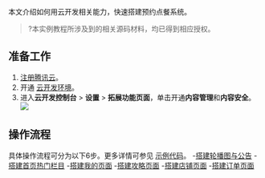本文介绍如何用云开发相关能力，快速搭建预约点餐系统。

>?本实例教程所涉及到的相关源码材料，均已得到相应授权。

## 准备工作
1. [注册腾讯云](https://cloud.tencent.com/document/product/378/17985)。
2. 开通 [云开发环境](https://cloud.tencent.com/document/product/876/41391)。
3. 进入**云开发控制台** > **设置** > **拓展功能页面**，单击开通**内容管理**和**内容安全**。
![](https://qcloudimg.tencent-cloud.cn/raw/238fd1c03496b1c0e88711d4bf8bd526.png)
 

## 操作流程

具体操作流程可分为以下6步。更多详情可参见 [示例代码](https://github.com/ZiTao-Liu/Canteen-management-system)。
<dx-steps>
-[搭建轮播图与公告](https://cloud.tencent.com/document/product/876/71443)
-[搭建首页热门栏目](https://cloud.tencent.com/document/product/876/71444)
-[搭建我的页面](https://cloud.tencent.com/document/product/876/71449)
-[搭建攻略页面](https://cloud.tencent.com/document/product/876/71450)
-[搭建店铺页面](https://cloud.tencent.com/document/product/876/71452)
-[搭建订单页面](https://cloud.tencent.com/document/product/876/71451)
</dx-steps>

